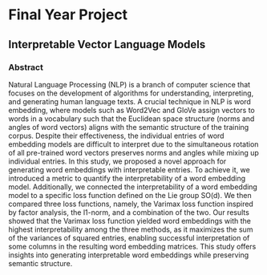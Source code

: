 # Final Year Project
## Interpretable Vector Language Models

### Abstract
Natural Language Processing (NLP) is a branch of computer science that focuses
on the development of algorithms for understanding, interpreting, and generating
human language texts. A crucial technique in NLP is word embedding, where models
such as Word2Vec and GloVe assign vectors to words in a vocabulary such that
the Euclidean space structure (norms and angles of word vectors) aligns with the
semantic structure of the training corpus. Despite their effectiveness, the individual
entries of word embedding models are difficult to interpret due to the simultaneous
rotation of all pre-trained word vectors preserves norms and angles while mixing
up individual entries. In this study, we proposed a novel approach for generating
word embeddings with interpretable entries. To achieve it, we introduced a metric to
quantify the interpretability of a word embedding model. Additionally, we connected
the interpretability of a word embedding model to a specific loss function defined on
the Lie group SO(d). We then compared three loss functions, namely, the Varimax
loss function inspired by factor analysis, the l1-norm, and a combination of the two.
Our results showed that the Varimax loss function yielded word embeddings with
the highest interpretability among the three methods, as it maximizes the sum of
the variances of squared entries, enabling successful interpretation of some columns
in the resulting word embedding matrices. This study offers insights into generating
interpretable word embeddings while preserving semantic structure.
